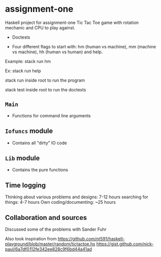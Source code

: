 # assignment-one

Haskell project for assignment-one
Tic Tac Toe game with rotation mechanic and CPU to play against.

* Doctests

* Four different flags to start with: hm (human vs machine), mm (machine vs machine), hh (human vs human) and help.

Example: stack run hm

Ex: stack run help

stack run inside root to run the program

stack test inside root to run the doctests

## `Main`
* Functions for command line arguments

## `Iofuncs` module
* Contains all "dirty" IO code

## `Lib` module
* Contains the pure functions

## Time logging
Thinking about various problems and designs: 7-12 hours
searching for things: 4-7 hours
Own coding/documenting: ~25 hours

## Collaboration and sources
Discussed some of the problems with Sander Fuhr

Also took inspiration from
https://github.com/nt591/haskell-playground/blob/master/random/tictactoe.hs
https://gist.github.com/nick-paul/6a7df0112fe342ee828c9f6bd44a41ad